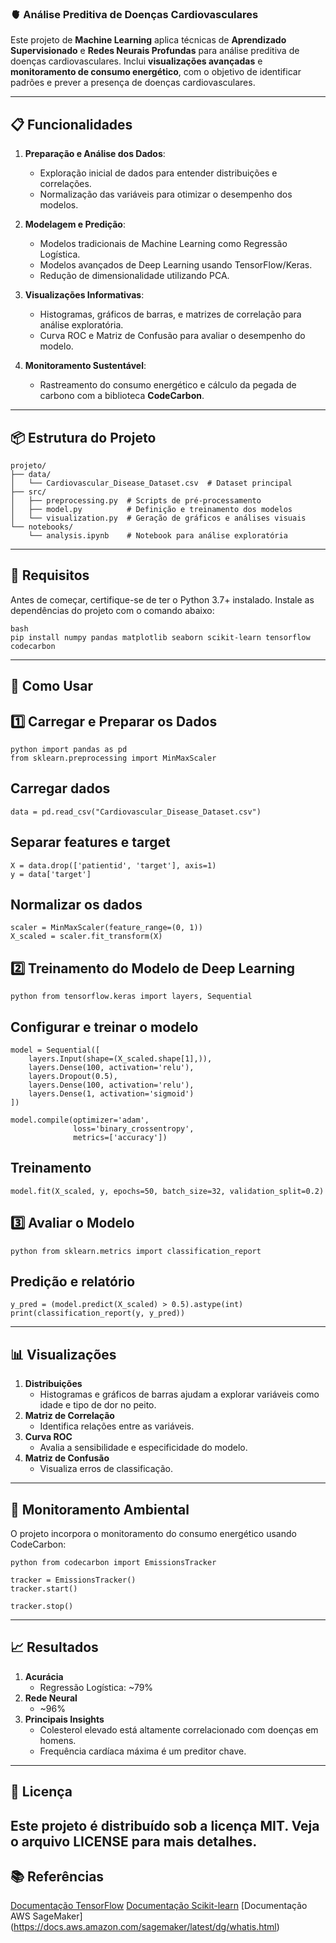 ### 🫀 Análise Preditiva de Doenças Cardiovasculares

Este projeto de **Machine Learning** aplica técnicas de **Aprendizado Supervisionado** e **Redes Neurais Profundas** para análise preditiva de doenças cardiovasculares. Inclui **visualizações avançadas** e **monitoramento de consumo energético**, com o objetivo de identificar padrões e prever a presença de doenças cardiovasculares.

---

## 📋 Funcionalidades

1. **Preparação e Análise dos Dados**:
   - Exploração inicial de dados para entender distribuições e correlações.
   - Normalização das variáveis para otimizar o desempenho dos modelos.

2. **Modelagem e Predição**:
   - Modelos tradicionais de Machine Learning como Regressão Logística.
   - Modelos avançados de Deep Learning usando TensorFlow/Keras.
   - Redução de dimensionalidade utilizando PCA.

3. **Visualizações Informativas**:
   - Histogramas, gráficos de barras, e matrizes de correlação para análise exploratória.
   - Curva ROC e Matriz de Confusão para avaliar o desempenho do modelo.

4. **Monitoramento Sustentável**:
   - Rastreamento do consumo energético e cálculo da pegada de carbono com a biblioteca **CodeCarbon**.

---

## 📦 Estrutura do Projeto

```plaintext
projeto/
├── data/
│   └── Cardiovascular_Disease_Dataset.csv  # Dataset principal
├── src/
│   ├── preprocessing.py  # Scripts de pré-processamento
│   ├── model.py          # Definição e treinamento dos modelos
│   └── visualization.py  # Geração de gráficos e análises visuais
└── notebooks/
    └── analysis.ipynb    # Notebook para análise exploratória

```

--- 

## 🔧 Requisitos

Antes de começar, certifique-se de ter o Python 3.7+ instalado. Instale as dependências do projeto com o comando abaixo:


```
bash
pip install numpy pandas matplotlib seaborn scikit-learn tensorflow codecarbon
```

---
## 🚀 Como Usar
## 1️⃣ Carregar e Preparar os Dados
```
python import pandas as pd
from sklearn.preprocessing import MinMaxScaler
```
## Carregar dados
```
data = pd.read_csv("Cardiovascular_Disease_Dataset.csv")
```

## Separar features e target
```
X = data.drop(['patientid', 'target'], axis=1)
y = data['target']
```
## Normalizar os dados
```
scaler = MinMaxScaler(feature_range=(0, 1))
X_scaled = scaler.fit_transform(X)
```

## 2️⃣ Treinamento do Modelo de Deep Learning
```
python from tensorflow.keras import layers, Sequential
```

## Configurar e treinar o modelo
```
model = Sequential([
    layers.Input(shape=(X_scaled.shape[1],)),
    layers.Dense(100, activation='relu'),
    layers.Dropout(0.5),
    layers.Dense(100, activation='relu'),
    layers.Dense(1, activation='sigmoid')
])

model.compile(optimizer='adam', 
              loss='binary_crossentropy', 
              metrics=['accuracy'])
```

## Treinamento
```
model.fit(X_scaled, y, epochs=50, batch_size=32, validation_split=0.2)
```
## 3️⃣ Avaliar o Modelo
```
python from sklearn.metrics import classification_report
```

## Predição e relatório
```
y_pred = (model.predict(X_scaled) > 0.5).astype(int)
print(classification_report(y, y_pred))
```

--- 
## 📊 Visualizações

1. **Distribuições** 
     - Histogramas e gráficos de barras ajudam a explorar variáveis como idade e tipo de dor no peito.
2. **Matriz de Correlação**
     - Identifica relações entre as variáveis.
3. **Curva ROC** 
     - Avalia a sensibilidade e especificidade do modelo.
4. **Matriz de Confusão** 
     - Visualiza erros de classificação.
---
## 🌱 Monitoramento Ambiental
O projeto incorpora o monitoramento do consumo energético usando CodeCarbon:
```
python from codecarbon import EmissionsTracker

tracker = EmissionsTracker()
tracker.start()

tracker.stop()
```
---
## 📈 Resultados
1. **Acurácia**
     - Regressão Logística: ~79%
2. **Rede Neural**
     - ~96%
3. **Principais Insights**
     - Colesterol elevado está altamente correlacionado com doenças em homens.
     - Frequência cardíaca máxima é um preditor chave.   
---
## 📝 Licença
Este projeto é distribuído sob a licença MIT. Veja o arquivo LICENSE para mais detalhes.
--- 
## 📚 Referências
[Documentação TensorFlow](https://www.tensorflow.org/learn?hl=pt-br)
[Documentação Scikit-learn](https://scikit-learn.org/stable/user_guide.html)
[Documentação AWS SageMaker] (https://docs.aws.amazon.com/sagemaker/latest/dg/whatis.html)